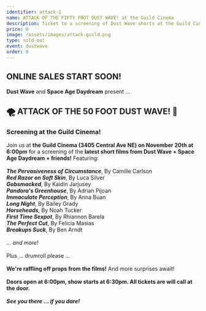 ```yaml
---
identifier: attack-1
name: ATTACK OF THE FIFTY FOOT DUST WAVE! at the Guild Cinema
description: Ticket to a screening of Dust Wave shorts at the Guild Cinema
price: 0
image: /assets/images/attack-guild.png
type: sold-out
event: dustwave
order: 0
---
```

<h2>ONLINE SALES START SOON!</h2>
<strong>Dust Wave</strong> and <strong>Space Age Daydream</strong> present ...
<br>
<h2>🌪️ ATTACK OF THE 50 FOOT DUST WAVE! 👋</h2>
<h3>Screening at the Guild Cinema!</h3>
Join us at <strong>the Guild Cinema (3405 Central Ave NE) on November 20th at 6:00pm</strong> for a screening of the <strong>latest short films from Dust Wave + Space Age Daydream + friends!</strong> Featuring:
<br><br>
<strong><i>The Pervasiveness of Circumstance</i></strong>, By Camille Carlson<br>
<strong><i>Red Razor on Soft Skin</i></strong>, By Luca Silver<br>
<strong><i>Gobsmacked</i></strong>, By Kaidin Jarjusey<br>
<strong><i>Pandora's Greenhouse</i></strong>, By Adrian Pijoan<br>
<strong><i>Immaculate Perception</i></strong>, By Anna Buan<br>
<strong><i>Long Night</i></strong>, By Bailey Grady<br>
<strong><i>Horseheads</i></strong>, By Noah Tucker<br>
<strong><i>First Time Sexpot</i></strong>, By Rhiannon Barela<br>
<strong><i>The Perfect Cut</i></strong>, By Felicia Masias<br>
<strong><i>Breakups Suck</i></strong>, By Ben Arndt<br><br>
<i>... and more!</i>
<br><br>
Plus ... drumroll please ...
<br><br>
<strong>We're raffling off props from the films!</strong> And more surprises await!
<br><br>
<strong>Doors open at 6:00pm, show starts at 6:30pm. All tickets are will call at the door.</strong>
<br><br>
<strong><i>See you there ... if you dare!</i></strong>